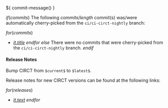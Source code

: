 ${ commit-message() }


$if(commits)$
The following $commits/length$ commit(s) was/were automatically cherry-picked from the `ci/ci-circt-nightly` branch:

$for(commits)$
  - [$it.title$](https://github.com/chipsalliance/chisel/commit/$it.checksum$)
$endfor$
$else$
There were no commits that were cherry-picked from the `ci/ci-circt-nightly` branch.
$endif$

#### Release Notes

Bump CIRCT from `$current$` to `$latest$`.

Release notes for new CIRCT versions can be found at the following links:

$for(releases)$
  - [$it.text$]($it.url$)
$endfor$
